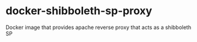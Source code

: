 # docker-shibboleth-sp-proxy

Docker image that provides apache reverse proxy that acts as a shibboleth SP

